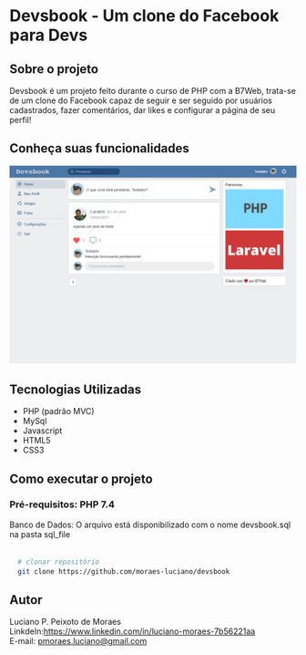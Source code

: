 # Devsbook - Um clone do Facebook para Devs

## Sobre o projeto

Devsbook é um projeto feito durante o curso de PHP com a B7Web, trata-se de um clone do Facebook capaz de seguir e ser seguido por usuários cadastrados, fazer comentários, dar likes e configurar a página de seu perfil!


## Conheça suas funcionalidades

![alt text](https://github.com/moraes-luciano/assets/blob/main/interacaoComOutrosUsuarios.png)


## Tecnologias Utilizadas
- PHP (padrão MVC)
- MySql
- Javascript
- HTML5
- CSS3


## Como executar o projeto

### Pré-requisitos: PHP 7.4

Banco de Dados: O arquivo está disponibilizado com o nome devsbook.sql na pasta sql_file

```bash

  # clonar repositório
  git clone https://github.com/moraes-luciano/devsbook

```
## Autor

  Luciano P. Peixoto de Moraes
  \
  LinkdeIn:https://www.linkedin.com/in/luciano-moraes-7b56221aa
  \
  E-mail: pmoraes.luciano@gmail.com
  
